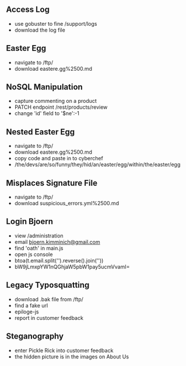 ## Access Log
- use gobuster to fine /support/logs
- download the log file

## Easter Egg
- navigate to /ftp/
- download eastere.gg%2500.md

## NoSQL Manipulation
- capture commenting on a product
- PATCH endpoint /rest/products/review
- change 'id' field to '$ne':-1 

## Nested Easter Egg
- navigate to /ftp/
- download eastere.gg%2500.md 
- copy code and paste in to cyberchef
- /the/devs/are/so/funny/they/hid/an/easter/egg/within/the/easter/egg
 
## Misplaces Signature File
- navigate to /ftp/
- download suspicious_errors.yml%2500.md

## Login Bjoern
- view /administration
- email bjoern.kimminich@gmail.com
- find 'oath' in main.js
- open js console
- btoa(t.email.split('').reverse().join(''))
- bW9jLmxpYW1nQGhjaW5pbW1pay5ucmVvamI=

## Legacy Typosquatting
- download .bak file from /ftp/
- find a fake url
- epiloge-js
- report in customer feedback 

## Steganography
- enter Pickle Rick into customer feedback
- the hidden picture is in the images on About Us

